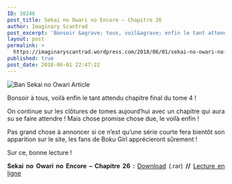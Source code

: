 ```yaml
---
ID: 10246
post_title: Sekai no Owari no Encore – Chapitre 26
author: Imaginary Scantrad
post_excerpt: 'Bonsoir &agrave; tous, voil&agrave; enfin le tant attendu chapitre final du tome 4 ! On continue sur les cl&ocirc;tures de tomes aujourd&rsquo;hui avec un chapitre qui aura su se faire attendre ! Mais chose promise chose due, le voil&agrave; enfin... <a href="https://imaginaryscantrad.wordpress.com/2018/06/01/sekai-no-owari-no-encore-chapitre-26/#more-2184">Lire la suite &rarr;</a>'
layout: post
permalink: >
  https://imaginaryscantrad.wordpress.com/2018/06/01/sekai-no-owari-no-encore-chapitre-26/
published: true
post_date: 2018-06-01 22:47:22
---
```

<p style="text-align:justify;"><img data-attachment-id="423" data-permalink="https://imaginaryscantrad.wordpress.com/2016/02/24/sekai-no-owari-no-encore-chapitre-01/ban-sekai-no-owari-article/" data-orig-file="https://imaginaryscantrad.files.wordpress.com/2016/02/ban-sekai-no-owari-article.png" data-orig-size="999,500" data-comments-opened="1" data-image-meta="{&quot;aperture&quot;:&quot;0&quot;,&quot;credit&quot;:&quot;&quot;,&quot;camera&quot;:&quot;&quot;,&quot;caption&quot;:&quot;&quot;,&quot;created_timestamp&quot;:&quot;0&quot;,&quot;copyright&quot;:&quot;&quot;,&quot;focal_length&quot;:&quot;0&quot;,&quot;iso&quot;:&quot;0&quot;,&quot;shutter_speed&quot;:&quot;0&quot;,&quot;title&quot;:&quot;&quot;,&quot;orientation&quot;:&quot;0&quot;}" data-image-title="Ban Sekai no Owari Article" data-image-description="" data-medium-file="https://imaginaryscantrad.files.wordpress.com/2016/02/ban-sekai-no-owari-article.png?w=300" data-large-file="https://imaginaryscantrad.files.wordpress.com/2016/02/ban-sekai-no-owari-article.png?w=736" class="size-full wp-image-423 aligncenter" src="https://imaginaryscantrad.files.wordpress.com/2016/02/ban-sekai-no-owari-article.png?w=670" alt="Ban Sekai no Owari Article" srcset="https://imaginaryscantrad.files.wordpress.com/2016/02/ban-sekai-no-owari-article.png?w=670 670w, https://imaginaryscantrad.files.wordpress.com/2016/02/ban-sekai-no-owari-article.png?w=150 150w, https://imaginaryscantrad.files.wordpress.com/2016/02/ban-sekai-no-owari-article.png?w=300 300w, https://imaginaryscantrad.files.wordpress.com/2016/02/ban-sekai-no-owari-article.png?w=768 768w, https://imaginaryscantrad.files.wordpress.com/2016/02/ban-sekai-no-owari-article.png 999w" sizes="(max-width: 670px) 100vw, 670px" /></p>
<p style="text-align:justify;">Bonsoir à tous, voilà enfin le tant attendu chapitre final du tome 4 ! <span id="more-2184"></span><span id="more-2029"></span></p>
<p style="text-align:justify;">On continue sur les clôtures de tomes aujourd&rsquo;hui avec un chapitre qui aura su se faire attendre ! Mais chose promise chose due, le voilà enfin !</p>
<p style="text-align:justify;">Pas grand chose à annoncer si ce n&rsquo;est qu&rsquo;une série courte fera bientôt son apparition sur le site, les fans de Boku Girl apprécieront sûrement !</p>
<p style="text-align:justify;">Sur ce, bonne lecture !</p>
<p style="text-align:justify;"><strong>Sekai no Owari no Encore – Chapitre 26 : </strong><a href="https://mega.nz/#!IwIgQBRb!w33c64t9Yq9fCFGotRd9hJj9vKL9XIjZvYCE3CHPt2U"  rel="noopener">Download</a> (.rar) <strong>//</strong> <a href="https://mangadex.org/chapter/339033"  rel="noopener">Lecture en ligne</a></p>
